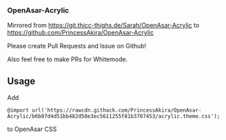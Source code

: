 ### OpenAsar-Acrylic

Mirrored from https://git.thicc-thighs.de/Sarah/OpenAsar-Acrylic to https://github.com/PrincessAkira/OpenAsar-Acrylic

Please create Pull Requests and Issue on Github!

Also feel free to make PRs for Whitemode.

## Usage

Add

```
@import url('https://rawcdn.githack.com/PrincessAkira/OpenAsar-Acrylic/b6b07d4d51bb482d50e3ec5611255f81b3707453/acrylic.theme.css');
```

to OpenAsar CSS
